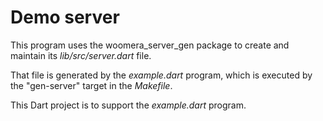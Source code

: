 Demo server
===========

This program uses the woomera_server_gen package to create and maintain
its _lib/src/server.dart_ file.

That file is generated by the _example.dart_ program, which is
executed by the "gen-server" target in the _Makefile_.

This Dart project is to support the _example.dart_ program.
